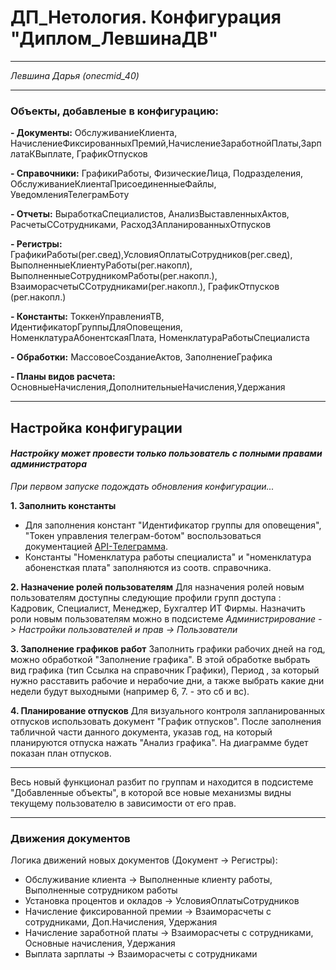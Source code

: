 # ДП_Нетология. Конфигурация "Диплом_ЛевшинаДВ" 
***
*Левшина Дарья (onecmid_40)*
***
### Объекты, добавленые в конфигурацию:

**- Документы:** ОбслуживаниеКлиента, НачислениеФиксированныхПремий,НачислениеЗаработнойПлаты,ЗарплатаКВыплате, ГрафикОтпусков

**- Справочники:** ГрафикиРаботы, ФизическиеЛица, Подразделения, ОбслуживаниеКлиентаПрисоединенныеФайлы, УведомленияТелеграмБоту

**- Отчеты:** ВыработкаСпециалистов, АнализВыставленныхАктов, РасчетыССотрудниками, РасходЗАпланированныхОтпусков

**- Регистры:** ГрафикиРаботы(рег.свед),УсловияОплатыСотрудников(рег.свед), ВыполненныеКлиентуРаботы(рег.накопл), ВыполненныеСотрудникомРаботы(рег.накопл.), ВзаиморасчетыССотрудниками(рег.накопл.), ГрафикОтпусков (рег.накопл.)

**- Константы:** ТоккенУправленияТB, ИдентификаторГруппыДляОповещения, НоменклатураАбонентскаяПлата, НоменклатураРаботыСпециалиста

**- Обработки:** МассовоеСозданиеАктов, ЗаполнениеГрафика

**- Планы видов расчета:** ОсновныеНачисления,ДополнительныеНачисления,Удержания
***
## Настройка конфигурации
#### *Настройку может провести только пользователь с полными правами администратора*
*При первом запуске подождать обновления конфигурации...*

**1. Заполнить константы**
- Для заполнения констант "Идентификатор группы для оповещения", "Токен управления телеграм-ботом" воспользоваться документацией [API-Телеграмма](https://core.telegram.org/bots/api).
- Константы "Номенклатура работы специалиста" и "номенклатура абоненсткая плата" заполняются из соотв. справочника.
  
**2. Назначение ролей пользователям**
Для назначения ролей новым пользователям доступны следующие профили групп доступа : Кадровик, Специалист, Менеджер, Бухгалтер ИТ Фирмы. Назначить роли новым пользователям можно в подсистеме *Администрирование -> Настройки пользователей и прав -> Пользователи* 

**3. Заполнение графиков работ**
Заполнить графики рабочих дней на год, можно обработкой "Заполнение графика". В этой обработке выбрать вид графика (тип Ссылка на справочник Графики), Период , за который нужно расставить рабочие и нерабочие дни, а также выбрать какие дни недели будут выходными (например 6, 7. - это сб и вс).

**4. Планирование отпусков**
Для визуального контроля запланированных отпусков использовать документ "График отпусков".
После заполнения табличной части данного документа, указав год, на который планируются отпуска нажать "Анализ графика". На диаграмме будет показан план отпусков. 
***
Весь новый функционал разбит по группам и находится в подсистеме "Добавленные объекты", в которой все новые механизмы видны текущему пользователю в зависимости от его прав.
***
### Движения документов
Логика движений новых документов (Документ -> Регистры):
- Обслуживание клиента -> Выполненные клиенту работы, Выполненные сотрудником работы
- Установка процентов и окладов -> УсловияОплатыСотрудников
- Начисление фиксированной премии -> Взаиморасчеты с сотрудниками, Доп.Начисления, Удержания
- Начисление заработной платы -> Взаиморасчеты с сотрудниками, Основные начисления, Удержания
- Выплата зарплаты -> Взаиморасчеты с сотрудниками
